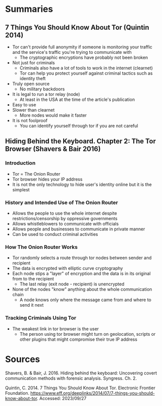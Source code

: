 # Summaries

## 7 Things You Should Know About Tor (Quintin 2014)

- Tor can't provide full anonymity if someone is monitoring your traffic and the service's traffic you're trying to communicate with
  - The cryptographic encryptions have probably not been broken
- Not just for criminals
  - Criminals also have a lot of tools to work in the internet (clearnet)
  - Tor can help you protect yourself against criminal tactics such as identity theft
- Truly open source
  - No military backdoors
- It is legal to run a tor relay (node)
  - At least in the USA at the time of the article's publication
- Easy to use
- Slower than clearnet
  - More nodes would make it faster
- It is not foolproof
  - You can identify yourself through tor if you are not careful

## Hiding Behind the Keyboard. Chapter 2: The Tor Browser (Shavers & Bair 2016)

### Introduction

- Tor = The Onion Router
- Tor browser hides your IP address
- It is not the only technology to hide user's identity online but it is the simplest

### History and Intended Use of The Onion Router

- Allows the people to use the whole internet despite restrictions/censorship by oppressive governments
- Allows whistleblowers to communicate with officials
- Allows people and businesses to communicate in private manner
- Can be used to conduct criminal activities

### How The Onion Router Works

- Tor randomly selects a route through tor nodes between sender and recipient
- The data is encrypted with elliptic curve cryptography
- Each node stips a "layer" of encryption and the data is in its original from to the recipient
  - The last relay (exit node - recipient) is unencrypted
- None of the nodes "know" anything about the whole communication chain
  - A node knows only where the message came from and where to send it next

### Tracking Criminals Using Tor

- The weakest link in tor browser is the user
  - The person using tor browser might turn on geolocation, scripts or other plugins that might compromise their true IP address

# Sources

Shavers, B. & Bair, J. 2016. Hiding behind the keyboard: Uncovering covert communication methods with forensic analysis. Syngress. Ch. 2.

Quintin, C. 2014. 7 Things You Should Know About Tor. Electronic Frontier Foundation. https://www.eff.org/deeplinks/2014/07/7-things-you-should-know-about-tor. Accessed: 2023/09/27

